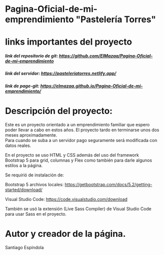 # Pagina-Oficial-de-mi-emprendimiento "Pastelería Torres"

# links importantes del proyecto

##### link del repositorio de git: https://github.com/ElMazaa/Pagina-Oficial-de-mi-emprendimiento

##### link del servidor: https://pasteleriatorres.netlify.app/

##### link de page-git: https://elmazaa.github.io/Pagina-Oficial-de-mi-emprendimiento/

# Descripción del proyecto:
Este es un proyecto orientado a un emprendimiento familiar que espero poder llevar a cabo en estos años.
El proyecto tardo en terminarse unos dos meses aproximadamente.  
Para cuando se suba a un servidor pago seguramente será modificada con datos reales.

En el proyecto se uso HTML y CSS además del uso del framework Bootstrap 5 para grid, columnas y Flex como también para darle algunos estilos a la página. 

Se requirió de instalación de:

Bootstrap 5 archivos locales: https://getbootstrap.com/docs/5.2/getting-started/download/

Visual Studio Code: https://code.visualstudio.com/download

También se usó la extensión (Live Sass Compiler) de Visual Studio Code para usar Sass  en el proyecto. 

# Autor y creador de la página.

Santiago Espíndola
